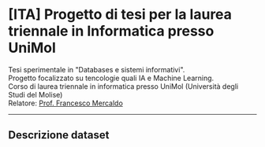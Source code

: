# [ITA] Progetto di tesi per la laurea triennale in Informatica presso UniMol

Tesi sperimentale in "Databases e sistemi informativi". <br>Progetto focalizzato su tencologie quali IA e Machine Learning. <br>Corso di laurea triennale in informatica presso UniMol (Università degli Studi del Molise) <br> Relatore: [Prof. Francesco Mercaldo](https://github.com/FrancescoMercaldo)

---

## Descrizione dataset

